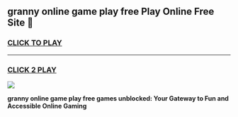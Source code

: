 
## granny online game play free Play Online Free Site 👋
<h3>
<a href="https://download.freeplayer.one?title=granny_online_game_play_free&ref=21F">CLICK TO PLAY</a></h3>
<hr>

<h3>
<a href="https://download.freeplayer.one?title=granny_online_game_play_free&ref=21F">CLICK 2 PLAY</a>
  
</h3>

<a href="https://download.freeplayer.one?title=granny_online_game_play_free&ref=21F"><img src="https://cdnb.artstation.com/p/assets/images/images/032/539/853/original/anto-thomas-button-gif.gif"></a>


**granny online game play free games unblocked: Your Gateway to Fun and Accessible Online Gaming**
